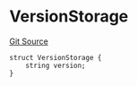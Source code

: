 # VersionStorage
[Git Source](https://github.com/thrackle-io/forte-rules-engine/blob/200d020323d0bfc33b4363e6f8e549888a2ff94d/src/protocol/diamond/VersionFacetLib.sol)


```solidity
struct VersionStorage {
    string version;
}
```

